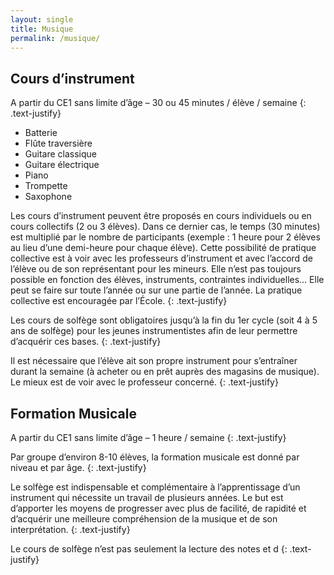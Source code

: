 ```yaml
---
layout: single
title: Musique
permalink: /musique/
---
```


## Cours d’instrument

A partir du CE1 sans limite d’âge – 30 ou 45 minutes / élève / semaine
{: .text-justify}

* Batterie
* Flûte traversière
* Guitare classique
* Guitare électrique
* Piano
* Trompette
* Saxophone

Les cours d’instrument peuvent être proposés en cours individuels ou en cours collectifs (2 ou 3 élèves). Dans ce dernier cas, le temps (30 minutes) est multiplié par le nombre de participants (exemple : 1 heure pour 2 élèves au lieu d’une demi-heure pour chaque élève). Cette possibilité de pratique collective est à voir avec les professeurs d’instrument et avec l’accord de l’élève ou de son représentant pour les mineurs. Elle n’est pas toujours possible en fonction des élèves, instruments, contraintes individuelles… Elle peut se faire sur toute l’année ou sur une partie de l’année. La pratique collective est encouragée par l’École.
{: .text-justify}

Les cours de solfège sont obligatoires jusqu’à la fin du 1er cycle (soit 4 à 5 ans de solfège) pour les jeunes instrumentistes afin de leur permettre d’acquérir ces bases.
{: .text-justify}

Il est nécessaire que l’élève ait son propre instrument pour s’entraîner durant la semaine (à acheter ou en prêt auprès des magasins de musique). Le mieux est de voir avec le professeur concerné.
{: .text-justify}

## Formation Musicale

A partir du CE1 sans limite d’âge – 1 heure / semaine
{: .text-justify}

Par groupe d’environ 8-10 élèves, la formation musicale est donné par niveau et par âge.
{: .text-justify}

Le solfège est indispensable et complémentaire à l’apprentissage d’un instrument qui nécessite un travail de plusieurs années. Le but est d’apporter les moyens de progresser avec plus de facilité, de rapidité et d’acquérir une meilleure compréhension de la musique et de son interprétation.
{: .text-justify}

Le cours de solfège n’est pas seulement la lecture des notes et d
{: .text-justify}
